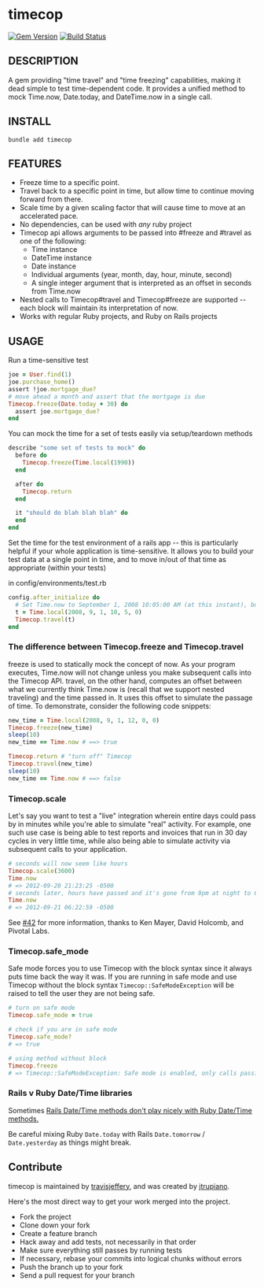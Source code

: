 # timecop

[![Gem Version](https://badge.fury.io/rb/timecop.svg)](https://rubygems.org/gems/timecop)
[![Build Status](https://github.com/travisjeffery/timecop/workflows/CI/badge.svg)](https://github.com/travisjeffery/timecop/actions?query=workflow%3ACI)

## DESCRIPTION

A gem providing "time travel" and "time freezing" capabilities, making it dead simple to test time-dependent code.  It provides a unified method to mock Time.now, Date.today, and DateTime.now in a single call.

## INSTALL

`bundle add timecop`

## FEATURES

- Freeze time to a specific point.
- Travel back to a specific point in time, but allow time to continue moving forward from there.
- Scale time by a given scaling factor that will cause time to move at an accelerated pace.
- No dependencies, can be used with _any_ ruby project
- Timecop api allows arguments to be passed into #freeze and #travel as one of the following:
  - Time instance
  - DateTime instance
  - Date instance
  - Individual arguments (year, month, day, hour, minute, second)
  - A single integer argument that is interpreted as an offset in seconds from Time.now
- Nested calls to Timecop#travel and Timecop#freeze are supported -- each block will maintain its interpretation of now.
- Works with regular Ruby projects, and Ruby on Rails projects

## USAGE

Run a time-sensitive test

```ruby
joe = User.find(1)
joe.purchase_home()
assert !joe.mortgage_due?
# move ahead a month and assert that the mortgage is due
Timecop.freeze(Date.today + 30) do
  assert joe.mortgage_due?
end
```

You can mock the time for a set of tests easily via setup/teardown methods

```ruby
describe "some set of tests to mock" do
  before do
    Timecop.freeze(Time.local(1990))
  end

  after do
    Timecop.return
  end

  it "should do blah blah blah" do
  end
end
```

Set the time for the test environment of a rails app -- this is particularly
helpful if your whole application is time-sensitive.  It allows you to build
your test data at a single point in time, and to move in/out of that time as
appropriate (within your tests)

in config/environments/test.rb

```ruby
config.after_initialize do
  # Set Time.now to September 1, 2008 10:05:00 AM (at this instant), but allow it to move forward
  t = Time.local(2008, 9, 1, 10, 5, 0)
  Timecop.travel(t)
end
```

### The difference between Timecop.freeze and Timecop.travel

freeze is used to statically mock the concept of now. As your program executes,
Time.now will not change unless you make subsequent calls into the Timecop API.
travel, on the other hand, computes an offset between what we currently think
Time.now is (recall that we support nested traveling) and the time passed in.
It uses this offset to simulate the passage of time.  To demonstrate, consider
the following code snippets:

```ruby
new_time = Time.local(2008, 9, 1, 12, 0, 0)
Timecop.freeze(new_time)
sleep(10)
new_time == Time.now # ==> true

Timecop.return # "turn off" Timecop
Timecop.travel(new_time)
sleep(10)
new_time == Time.now # ==> false
```

### Timecop.scale

Let's say you want to test a "live" integration wherein entire days could pass by
in minutes while you're able to simulate "real" activity. For example, one such use case
is being able to test reports and invoices that run in 30 day cycles in very little time, while also
being able to simulate activity via subsequent calls to your application.

```ruby
# seconds will now seem like hours
Timecop.scale(3600)
Time.now
# => 2012-09-20 21:23:25 -0500
# seconds later, hours have passed and it's gone from 9pm at night to 6am in the morning
Time.now
# => 2012-09-21 06:22:59 -0500
```

See [#42](https://github.com/travisjeffery/timecop/pull/42) for more information, thanks to Ken Mayer, David Holcomb, and Pivotal Labs.

### Timecop.safe_mode

Safe mode forces you to use Timecop with the block syntax since it always puts time back the way it was. If you are running in safe mode and use Timecop without the block syntax `Timecop::SafeModeException` will be raised to tell the user they are not being safe.

``` ruby
# turn on safe mode
Timecop.safe_mode = true

# check if you are in safe mode
Timecop.safe_mode?
# => true

# using method without block
Timecop.freeze
# => Timecop::SafeModeException: Safe mode is enabled, only calls passing a block are allowed.
```

### Rails v Ruby Date/Time libraries

Sometimes [Rails Date/Time methods don't play nicely with Ruby Date/Time methods.](https://rails.lighthouseapp.com/projects/8994/tickets/6410-dateyesterday-datetoday)

Be careful mixing Ruby `Date.today` with Rails `Date.tomorrow` / `Date.yesterday` as things might break.

## Contribute

timecop is maintained by [travisjeffery](http://github.com/travisjeffery), and
was created by [jtrupiano](https://github.com/jtrupiano).

Here's the most direct way to get your work merged into the project.

- Fork the project
- Clone down your fork
- Create a feature branch
- Hack away and add tests, not necessarily in that order
- Make sure everything still passes by running tests
- If necessary, rebase your commits into logical chunks without errors
- Push the branch up to your fork
- Send a pull request for your branch

